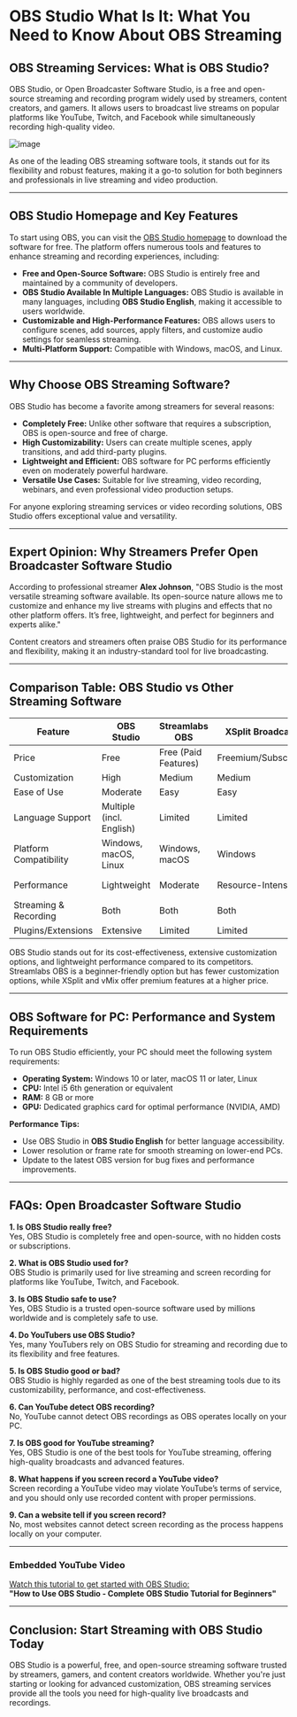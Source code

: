 # OBS Studio What Is It: What You Need to Know About OBS Streaming

## **OBS Streaming Services: What is OBS Studio?**

OBS Studio, or Open Broadcaster Software Studio, is a free and open-source streaming and recording program widely used by streamers, content creators, and gamers. It allows users to broadcast live streams on popular platforms like YouTube, Twitch, and Facebook while simultaneously recording high-quality video.

![image](https://github.com/user-attachments/assets/214bdb33-20cb-42c9-9a4f-6d814a85eb93)

As one of the leading OBS streaming software tools, it stands out for its flexibility and robust features, making it a go-to solution for both beginners and professionals in live streaming and video production.

---

## **OBS Studio Homepage and Key Features**

To start using OBS, you can visit the [OBS Studio homepage](https://obsproject.com/) to download the software for free. The platform offers numerous tools and features to enhance streaming and recording experiences, including:

- **Free and Open-Source Software:** OBS Studio is entirely free and maintained by a community of developers.
- **OBS Studio Available In Multiple Languages:** OBS Studio is available in many languages, including **OBS Studio English**, making it accessible to users worldwide.
- **Customizable and High-Performance Features:** OBS allows users to configure scenes, add sources, apply filters, and customize audio settings for seamless streaming.
- **Multi-Platform Support:** Compatible with Windows, macOS, and Linux.

---

## **Why Choose OBS Streaming Software?**

OBS Studio has become a favorite among streamers for several reasons:

- **Completely Free:** Unlike other software that requires a subscription, OBS is open-source and free of charge.
- **High Customizability:** Users can create multiple scenes, apply transitions, and add third-party plugins.
- **Lightweight and Efficient:** OBS software for PC performs efficiently even on moderately powerful hardware.
- **Versatile Use Cases:** Suitable for live streaming, video recording, webinars, and even professional video production setups.

For anyone exploring streaming services or video recording solutions, OBS Studio offers exceptional value and versatility.

---

## **Expert Opinion: Why Streamers Prefer Open Broadcaster Software Studio**

According to professional streamer **Alex Johnson**, "OBS Studio is the most versatile streaming software available. Its open-source nature allows me to customize and enhance my live streams with plugins and effects that no other platform offers. It’s free, lightweight, and perfect for beginners and experts alike."

Content creators and streamers often praise OBS Studio for its performance and flexibility, making it an industry-standard tool for live broadcasting.

---

## **Comparison Table: OBS Studio vs Other Streaming Software**

| **Feature**                  | **OBS Studio**        | **Streamlabs OBS**    | **XSplit Broadcaster** | **vMix**            |
|------------------------------|-----------------------|-----------------------|------------------------|---------------------|
| Price                        | Free                  | Free (Paid Features)  | Freemium/Subscription  | Paid                |
| Customization                | High                  | Medium                | Medium                 | High                |
| Ease of Use                  | Moderate              | Easy                  | Easy                   | Moderate            |
| Language Support             | Multiple (incl. English) | Limited               | Limited                | Limited             |
| Platform Compatibility       | Windows, macOS, Linux | Windows, macOS        | Windows                | Windows             |
| Performance                  | Lightweight           | Moderate              | Resource-Intensive     | High Performance    |
| Streaming & Recording        | Both                  | Both                  | Both                   | Both                |
| Plugins/Extensions           | Extensive             | Limited               | Limited                | Moderate            |

OBS Studio stands out for its cost-effectiveness, extensive customization options, and lightweight performance compared to its competitors. Streamlabs OBS is a beginner-friendly option but has fewer customization options, while XSplit and vMix offer premium features at a higher price.

---

## **OBS Software for PC: Performance and System Requirements**

To run OBS Studio efficiently, your PC should meet the following system requirements:

- **Operating System:** Windows 10 or later, macOS 11 or later, Linux
- **CPU:** Intel i5 6th generation or equivalent
- **RAM:** 8 GB or more
- **GPU:** Dedicated graphics card for optimal performance (NVIDIA, AMD)

**Performance Tips:**
- Use OBS Studio in **OBS Studio English** for better language accessibility.
- Lower resolution or frame rate for smooth streaming on lower-end PCs.
- Update to the latest OBS version for bug fixes and performance improvements.

---

## **FAQs: Open Broadcaster Software Studio**

**1. Is OBS Studio really free?**  
Yes, OBS Studio is completely free and open-source, with no hidden costs or subscriptions.

**2. What is OBS Studio used for?**  
OBS Studio is primarily used for live streaming and screen recording for platforms like YouTube, Twitch, and Facebook.

**3. Is OBS Studio safe to use?**  
Yes, OBS Studio is a trusted open-source software used by millions worldwide and is completely safe to use.

**4. Do YouTubers use OBS Studio?**  
Yes, many YouTubers rely on OBS Studio for streaming and recording due to its flexibility and free features.

**5. Is OBS Studio good or bad?**  
OBS Studio is highly regarded as one of the best streaming tools due to its customizability, performance, and cost-effectiveness.

**6. Can YouTube detect OBS recording?**  
No, YouTube cannot detect OBS recordings as OBS operates locally on your PC.

**7. Is OBS good for YouTube streaming?**  
Yes, OBS Studio is one of the best tools for YouTube streaming, offering high-quality broadcasts and advanced features.

**8. What happens if you screen record a YouTube video?**  
Screen recording a YouTube video may violate YouTube’s terms of service, and you should only use recorded content with proper permissions.

**9. Can a website tell if you screen record?**  
No, most websites cannot detect screen recording as the process happens locally on your computer.

---

### **Embedded YouTube Video**

[Watch this tutorial to get started with OBS Studio:](https://www.youtube.com/watch?v=yCMdj7B8WiA)  
**"How to Use OBS Studio - Complete OBS Studio Tutorial for Beginners"**

---

## **Conclusion: Start Streaming with OBS Studio Today**

OBS Studio is a powerful, free, and open-source streaming software trusted by streamers, gamers, and content creators worldwide. Whether you're just starting or looking for advanced customization, OBS streaming services provide all the tools you need for high-quality live broadcasts and recordings.


